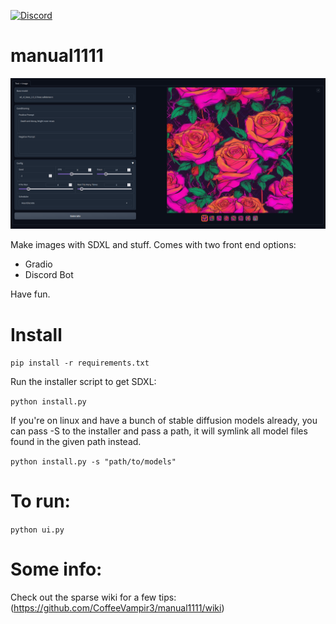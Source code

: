 [![Discord](https://img.shields.io/discord/232596713892872193?logo=discord)](https://discord.gg/2JhHVh7CGu)

# manual1111
![preview](https://github.com/CoffeeVampir3/manual1111/blob/af940d212bb126bfc38ce0fc02ff6a7d45478c83/image.png)

Make images with SDXL and stuff. Comes with two front end options:
- Gradio
- Discord Bot

Have fun.

# Install
`pip install -r requirements.txt`

Run the installer script to get SDXL:

`python install.py`

If you're on linux and have a bunch of stable diffusion models already, you can pass -S to the installer and pass a path, it will symlink all model files found in the given path instead.

`python install.py -s "path/to/models"`

# To run:
`python ui.py`

# Some info:

Check out the sparse wiki for a few tips: (https://github.com/CoffeeVampir3/manual1111/wiki)
